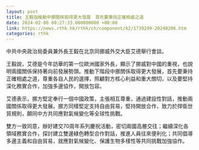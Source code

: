 ```yaml
---
layout: post
title: 王毅指推動中挪關係取得更大發展　首先要秉持正確相處之道
date: 2024-02-06 00:27:33.000000000 +08:00
link: https://news.rthk.hk/rthk/ch/component/k2/1739299-20240206.htm
categories: rthk
---
```


中共中央政治局委員兼外長王毅在北京同挪威外交大臣艾德舉行會談。

王毅說，艾德是今年訪華的第一位歐洲國家外長，顯示了挪威對中國的重視，也說明兩國關係保持著向前發展勢頭。推動下階段中挪關係取得更大發展，首先要秉持正確相處之道，尊重各自人民的選擇，照顧對方核心利益和重大關切，以及要堅持深化務實合作，加強多邊協作，開放包容。

艾德表示，挪方堅定奉行一個中國政策，主張相互尊重，通過建設性對話，推動兩國關係取得更大發展。挪方同樣堅定支持自由貿易，堅持開放合作，致力於捍衛世貿規則，願同中方共同應對氣候變化等全球性挑戰。

雙方一致同意，辦好建交70周年系列慶祝活動，密切兩國高層交往；繼續深化各領域務實合作，探討建立雙邊綠色轉型合作對話，推進人員往來便利化；共同倡導多邊主義和自由貿易，就應對氣候變化、保護生物多樣性等共同挑戰加強協作。
